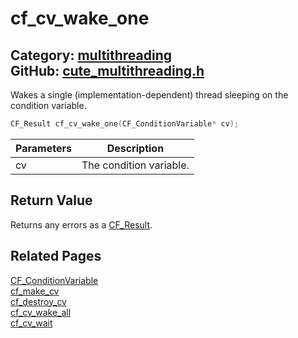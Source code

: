 [](../header.md ':include')

# cf_cv_wake_one

Category: [multithreading](https://github.com/RandyGaul/cute_framework/blob/master/docs/api_reference?id=multithreading)  
GitHub: [cute_multithreading.h](https://github.com/RandyGaul/cute_framework/blob/master/include/cute_multithreading.h)  
---

Wakes a single (implementation-dependent) thread sleeping on the condition variable.

```cpp
CF_Result cf_cv_wake_one(CF_ConditionVariable* cv);
```

Parameters | Description
--- | ---
cv | The condition variable.

## Return Value

Returns any errors as a [CF_Result](https://github.com/RandyGaul/cute_framework/blob/master/docs/utility/cf_result.md).

## Related Pages

[CF_ConditionVariable](https://github.com/RandyGaul/cute_framework/blob/master/docs/multithreading/cf_conditionvariable.md)  
[cf_make_cv](https://github.com/RandyGaul/cute_framework/blob/master/docs/multithreading/cf_make_cv.md)  
[cf_destroy_cv](https://github.com/RandyGaul/cute_framework/blob/master/docs/multithreading/cf_destroy_cv.md)  
[cf_cv_wake_all](https://github.com/RandyGaul/cute_framework/blob/master/docs/multithreading/cf_cv_wake_all.md)  
[cf_cv_wait](https://github.com/RandyGaul/cute_framework/blob/master/docs/multithreading/cf_cv_wait.md)  
